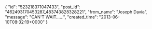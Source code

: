  {
   "id": "523218371047433",
   "post_id": "462493170453287_483743828328221",
   "from_name": "Joseph Davia",
   "message": "CAN'T WAIT......",
   "created_time": "2013-06-10T08:32:19+0000"
 }
